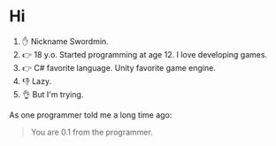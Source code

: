 #  Hi
1. ✋  Nickname Swordmin.
2. 👉 18 y.o. Started programming at age 12. I love developing games.
3. 👉 C# favorite language. Unity favorite game engine.
4. 👎 Lazy.
5. 👌 But I'm trying.

As one programmer told me a long time ago:
  > You are 0.1 from the programmer.
